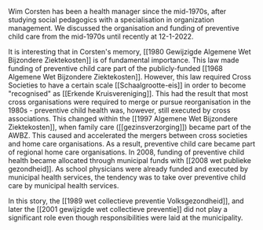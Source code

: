 Wim Corsten has been a health manager since the mid-1970s, after studying social pedagogics with a specialisation in organization management. We discussed the organisation and funding of preventive child care from the mid-1970s until recently at 12-1-2022.

It is interesting that in Corsten's memory, [[1980 Gewijzigde Algemene Wet Bijzondere Ziektekosten]] is of fundamental importance. This law made funding of preventive child care part of the publicly-funded [[1968 Algemene Wet Bijzondere Ziektekosten]]. However, this law required Cross Societies to have a certain scale [[Schaalgrootte-eis]] in order to become "recognised" as [[Erkende Kruisvereniging]]. This had the result that most cross organisations were required to merge or pursue reorganisation in the 1980s - preventive child health was, however, still executed by cross associations. This changed within the [[1997 Algemene Wet Bijzondere Ziektekosten]], when family care ([[gezinsverzorging]]) became part of the AWBZ. This caused and accelerated the mergers between cross societies and home care organisations. As a result, preventive child care became part of regional home care organisations. In 2008, funding of preventive child health became allocated through municipal funds with [[2008 wet publieke gezondheid]]. As school physicians were already funded and executed by municipal health services, the tendency was to take over preventive child care by municipal health services.

In this story, the [[1989 wet collectieve preventie Volksgezondheid]], and later the [[2001 gewijzigde wet collectieve preventie]] did not play a significant role even though responsibilities were laid at the municipality.

